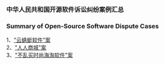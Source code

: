 ### 中华人民共和国开源软件诉讼纠纷案例汇总<br>
### Summary of Open-Source Software Dispute Cases<br>
1、["云蜻蜓软件"案](./“云蜻蜓软件”案)<br>
2、["人人商城"案](./“人人商城”案)<br>
3、["不乱买时尚海淘软件"案](./“不乱买时尚海淘软件”案)<br>
